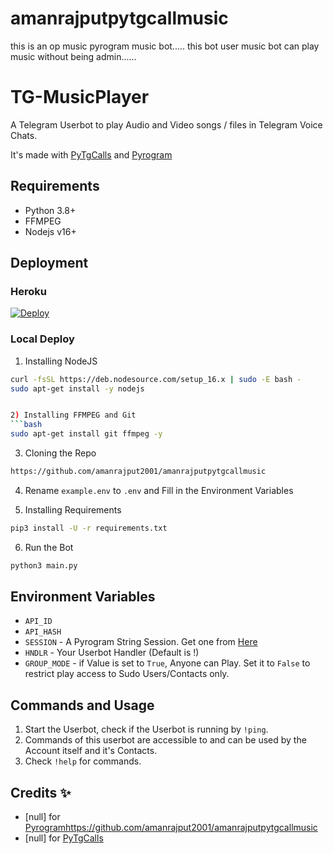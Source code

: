 # amanrajputpytgcallmusic
this is an op music pyrogram music bot..... this bot user music bot can play music   without being admin......
# TG-MusicPlayer
A Telegram Userbot to play Audio and Video songs / files in Telegram Voice Chats.


It's made with [PyTgCalls](https://github.com/pytgcalls/pytgcalls) and [Pyrogram](https://github.com/pyrogram/pyrogram)


## Requirements
- Python 3.8+
- FFMPEG
- Nodejs v16+


## Deployment

### Heroku
[![Deploy](https://www.herokucdn.com/deploy/button.svg)](https://heroku.com/deploy)

### Local Deploy
1) Installing NodeJS
```bash
curl -fsSL https://deb.nodesource.com/setup_16.x | sudo -E bash -
sudo apt-get install -y nodejs


2) Installing FFMPEG and Git
```bash
sudo apt-get install git ffmpeg -y
```

3) Cloning the Repo
```bash
https://github.com/amanrajput2001/amanrajputpytgcallmusic
```

4) Rename `example.env` to `.env` and Fill in the Environment Variables

5) Installing Requirements
```bash
pip3 install -U -r requirements.txt
```

6) Run the Bot
```bash
python3 main.py
```


## Environment Variables
- `API_ID`
- `API_HASH`
- `SESSION` - A Pyrogram String Session. Get one from [Here](https://replit.com/@dashezup/generate-pyrogram-session-string)
- `HNDLR` - Your Userbot Handler (Default is !)
- `GROUP_MODE` - if Value is set to `True`, Anyone can Play. Set it to `False` to restrict play access to Sudo Users/Contacts only.


## Commands and Usage
1) Start the Userbot, check if the Userbot is running by `!ping`.
2) Commands of this userbot are accessible to and can be used by the Account itself and it's Contacts.
3) Check `!help` for commands.


## Credits ✨
- [null] for [Pyrogram](https://github.com/amanrajput2001/amanrajputpytgcallmusic)https://github.com/amanrajput2001/amanrajputpytgcallmusic
- [null] for [PyTgCalls](https://github.com/amanrajput2001/amanrajputpytgcallmusic)
